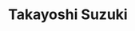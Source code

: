 ---
title: "Takayoshi Suzuki"
draft: false

# Job rank 職階
rank: "Professor" # 教授 | 准教授 | 助教 | ...

# Sort oorder
weight: 1

# Laboratory group
la_group: "Material Chemistry" # 分子化学 | 物質化学 | 反応化学

# Laboratory
laboratory:
  id: coord
  name: Coordination Chemistry Laboratory


# page title background image
bg_image: "images/banner/bg1.jpg"

# meta description ~100 letters in Japanese
description : "Synthesis, Structures and Properties of Novel Metal Complexes"

# teacher portrait
image: "images/faculty/suzuki.jpg"

# interest
interest: ["Transition-metal and Lanthanoid Complexes", "Chirality", "Multinuclear Complex・Cluster Compounds"]

# achievements
achievements:
- icon: ti-id-badge
  link: https://researcherid.com/rid/B-1457-2011
  name: ResearcherID B-1457-2011
- icon: ti-id-badge
  link: https://orcid.org/0000-0002-6886-242X
  name: ORCID 0000-0002-6886-242X


# contact info
contact:
- icon: ti-email
  link: mailto:suzuki@okayama-u.ac.jp
  name: suzuki@okayama-u.ac.jp
- icon: ti-mobile
  link: tel:086-251-7900
  name: 086-251-7900


- name : "Coordination Chemistry Laboratory (Group Website)"
  icon : "ti-world" # icon pack : https://themify.me/themify-icons
  link : "http://chem.okayama-u.ac.jp/~complex/Coord.Chem/Home.html"

- name : "3-1-1 Tsushima-Naka, Kita Ward, Okayama City, Okayama 700-8530"
  icon : "ti-location-pin" # icon pack : https://themify.me/themify-icons
  link : "#"

# type
type: "faculty"
---